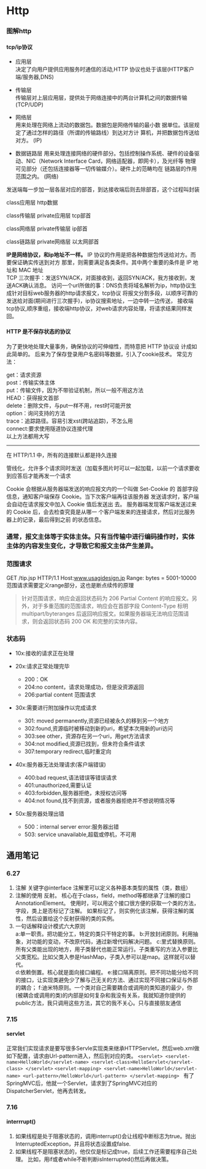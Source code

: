 # Http
### 图解http
#### tcp/ip协议
* 应用层  
  决定了向用户提供应用服务时通信的活动,HTTP 协议也处于该层(HTTP客户端/服务器,DNS)
* 传输层  
  传输层对上层应用层，提供处于网络连接中的两台计算机之间的数据传输(TCP/UDP)

* 网络层  
用来处理在网络上流动的数据包。数据包是网络传输的最小数
据单位。该层规定了通过怎样的路径（所谓的传输路线）到达对方计
算机，并把数据包传送给对方。  (IP)
* 数据链路层
用来处理连接网络的硬件部分。包括控制操作系统、硬件的设备驱
动、NIC（Network Interface Card，网络适配器，即网卡），及光纤等
物理可见部分（还包括连接器等一切传输媒介）。硬件上的范畴均在
链路层的作用范围之内。 (网络) 

发送端每一步加一层各层对应的部首，到达接收端后则去除部首，这个过程叫封装

class应用层
	http数据  
	
class传输层
	private应用层
	tcp部首  
	
class网络层
	private传输层
	ip部首  
	
class链路层
	private网络层
	以太网部首  
	
**IP是网络协议，和ip地址不一样。**
IP 协议的作用是把各种数据包传送给对方。而要保证确实传送到对方
那里，则需要满足各类条件。其中两个重要的条件是 IP 地址和 MAC
地址  
TCP 三次握手：发送SYN/ACK，对面接收到，返回SYN/ACK，我方接收到，发送ACK确认消息。
访问一个url所做的事：DNS负责将域名解析为ip，http协议生成针对目标web服务器的http请求报文，tcp协议
将报文分割多段，以顺序可靠的发送给对面(期间进行三次握手)，ip协议搜索地址，一边中转一边传送，
接收端tcp协议,顺序重组，接收端http协议，对web请求内容处理，将请求结果同样发回。

#### HTTP 是不保存状态的协议
为了更快地处理大量事务，确保协议的可伸缩性，而特意把 HTTP 协议设
计成如此简单的。
后来为了保存登录用户名密码等数据，引入了cookie技术。
常见方法： 
>  
get：请求资源   
post：传输实体主体  
put：传输文件，因为不带验证机制，所以一般不用这方法  
HEAD：获得报文首部  
delete：删除文件，与put一样不用，rest时可能开放  
option：询问支持的方法  
trace：追踪路径。容易引发xst(跨站追踪)，不怎么用  
connect:要求使用隧道协议连接代理  
以上方法都用大写 
*** 

在 HTTP/1.1 中，所有的连接默认都是持久连接


管线化，允许多个请求同时发送（加载多图片时可以一起加载，以前一个请求要收到应答后才能再发一个请求

Cookie 会根据从服务器端发送的响应报文内的一个叫做 Set-Cookie 的
首部字段信息，通知客户端保存 Cookie。当下次客户端再往该服务器
发送请求时，客户端会自动在请求报文中加入 Cookie 值后发送出
去。
服务器端发现客户端发送过来的 Cookie 后，会去检查究竟是从哪一
个客户端发来的连接请求，然后对比服务器上的记录，最后得到之前
的状态信息。

### 通常，报文主体等于实体主体。只有当传输中进行编码操作时，实体主体的内容发生变化，才导致它和报文主体产生差异。

### 范围请求
GET /tip.jsp HTTP/1.1
Host:www.usagidesign.jp
Range: bytes = 5001-10000
范围请求需要定义range部分，这也是断点续传的原理
> 针对范围请求，响应会返回状态码为 206 Partial Content 的响应报文。另外，对于多重范围的范围请求，响应会在首部字段 Content-Type 标明 multipart/byteranges 后返回响应报文。如果服务器端无法响应范围请求，则会返回状态码 200 OK 和完整的实体内容。

### 状态码
- 10x:接收的请求正在处理
- 20x:请求正常处理完毕
	- 200：OK
	- 204:no content，请求处理成功，但是没资源返回
	- 206:partial content 范围请求
- 30x:需要进行附加操作以完成请求
	- 301: moved permanently,资源已经被永久的移到另一个地方
	- 302:found,资源临时被移动到新的uri，希望本次用新的uri访问
	- 303:see other，资源存在另一个uri，用get方法请求
	- 304:not modified,资源已找到，但未符合条件请求
	- 307:temporary redirect,临时重定向
- 40x:服务器无法处理请求(客户端错误)
	- 400:bad request,语法错误等错误请求
	- 401:unauthorized,需要认证
	- 403:forbidden,服务器拒绝，未授权访问等
	- 404:not found,找不到资源，或者服务器拒绝并不想说明情况等
	
- 50x:服务器处理出错
	- 500：internal server error:服务器出错
	- 503: service unavailable,超载或停机，不可用
## 通用笔记 ##
### 6.27 ###
1. 注解
    关键字@interface
    注解里可以定义各种基本类型的属性（类，数组）
2. 注解的使用
    反射。
    核心在于class，field，method等都继承了注解的接口AnnotationElement。
    使用时，可以用这个接口很方便的获取一个类的方法，字段，类上是否标记了注解。
    如果标记了，则实例化该注解，获得注解的属性，然后设置给这个反射获得的类的实例。
3. 一句话解释设计模式六大原则<br>
    a:单一职责。把功能分工，特定的类只干特定的事。
    b:开放封闭原则。利用抽象，对功能的变动，不改原代码，通过新增代码解决问题。
    c:里式替换原则。所有父类能出现的地方，用子类替代也能正常运行。子类重写的方法入参要比父类宽松。比如父类入参是HashMap，子类入参可以是map。这样就可以替代。<br>
    d:依赖倒置。核心就是面向接口编程。
    e:接口隔离原则。把不同功能分给不同的接口，让实现类避免少了解与己无关的方法、通过实现不同接口保证与外部的耦合；
    f:迪米特原则。一个类对自己需要耦合或调用的类知道的最少，你(被耦合或调用的类)的内部是如何复杂和我没有关系，我就知道你提供的public方法，我只调用这些方法，其它的我不关心。只与直接朋友通信
### 7.15 ###
#### servlet ####
正常我们实现请求是要写很多Servle实现类来继承HTTPServlet，然后web.xml做如下配置，请求由Url-pattern进入，然后到对应的类。
`
<servlet>
        <servlet-name>HelloWorld</servlet-name>
        <servlet-class>HelloServlet</servlet-class>
</servlet>
`
`<servlet-mapping>
        <servlet-name>HelloWorld</servlet-name>
        <url-pattern>/HelloWorld</url-pattern>
    </servlet-mapping>
`
有了SpringMVC后，他就一个Servlet，请求到了SpringMVC对应的DispatcherServlet，他再去转发。
### 7.16 ###
#### interrrupt() ####
1. 如果线程是处于阻塞状态的，调用interrupt()会让线程中断标志为true。抛出InterruptedException，并且将状态设置成false.<br>
2. 如果线程不是阻塞状态的，他仅仅是标记成true，后续工作还需要程序自己处理。
比如，用if或者while不断判断isInterrupted()然后再做决策。

	
